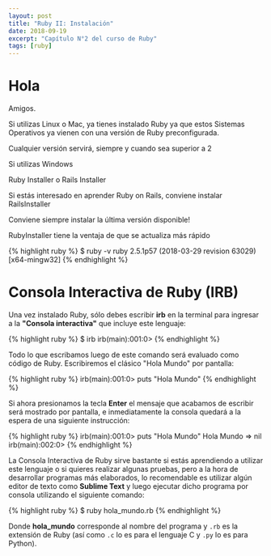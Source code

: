 ```yaml
---
layout: post
title: "Ruby II: Instalación"
date: 2018-09-19
excerpt: "Capítulo N°2 del curso de Ruby"
tags: [ruby]
---
```


# Hola

Amigos.

Si utilizas Linux o Mac, ya tienes instalado Ruby ya que estos Sistemas Operativos ya vienen con una versión de Ruby preconfigurada.

Cualquier versión servirá, siempre y cuando sea superior a 2

Si utilizas Windows

Ruby Installer o Rails Installer

Si estás interesado en aprender Ruby on Rails, conviene instalar RailsInstaller

Conviene siempre instalar la última versión disponible!

RubyInstaller tiene la ventaja de que se actualiza más rápido

{% highlight ruby %}
$ ruby -v
ruby 2.5.1p57 (2018-03-29 revision 63029) [x64-mingw32]
{% endhighlight %}

# Consola Interactiva de Ruby (IRB)

Una vez instalado Ruby, sólo debes escribir **irb** en la terminal para ingresar a la **"Consola interactiva"** que incluye este lenguaje:

{% highlight ruby %}
$ irb
irb(main):001:0>
{% endhighlight %}

Todo lo que escribamos luego de este comando será evaluado como código de Ruby. Escribiremos el clásico "Hola Mundo" por pantalla:

{% highlight ruby %}
irb(main):001:0> puts "Hola Mundo"
{% endhighlight %}

Si ahora presionamos la tecla **Enter** el mensaje que acabamos de escribir será mostrado por pantalla, e inmediatamente la consola quedará a la espera de una siguiente instrucción:

{% highlight ruby %}
irb(main):001:0> puts "Hola Mundo"
Hola Mundo
=> nil
irb(main):002:0>
{% endhighlight %}

La Consola Interactiva de Ruby sirve bastante si estás aprendiendo a utilizar este lenguaje o si quieres realizar algunas pruebas, pero a la hora de desarrollar programas más elaborados, lo recomendable es utilizar algún editor de texto como **Sublime Text** y luego ejecutar dicho programa por consola utilizando el siguiente comando:

{% highlight ruby %}
$ ruby hola_mundo.rb
{% endhighlight %}

Donde **hola_mundo** corresponde al nombre del programa y `.rb` es la extensión de Ruby (así como `.c` lo es para el lenguaje C y `.py` lo es para Python).
